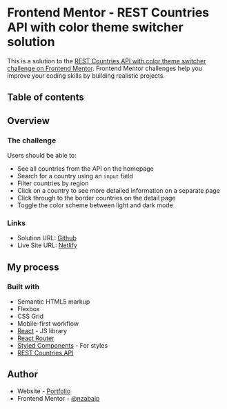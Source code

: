 # Frontend Mentor - REST Countries API with color theme switcher solution

This is a solution to the [REST Countries API with color theme switcher challenge on Frontend Mentor](https://www.frontendmentor.io/challenges/rest-countries-api-with-color-theme-switcher-5cacc469fec04111f7b848ca). Frontend Mentor challenges help you improve your coding skills by building realistic projects. 

## Table of contents

## Overview

### The challenge

Users should be able to:

- See all countries from the API on the homepage
- Search for a country using an `input` field
- Filter countries by region
- Click on a country to see more detailed information on a separate page
- Click through to the border countries on the detail page
- Toggle the color scheme between light and dark mode

### Links

- Solution URL: [Github](https://github.com/nzabajp/REST-Countries-API)
- Live Site URL: [Netlify](https://rest-countries-api-nzabajp.netlify.app/)

## My process

### Built with

- Semantic HTML5 markup
- Flexbox
- CSS Grid
- Mobile-first workflow
- [React](https://reactjs.org/) - JS library
- [React Router](https://reactrouter.com/en/main)
- [Styled Components](https://styled-components.com/) - For styles
- [REST Countries API](https://restcountries.com)

## Author

- Website - [Portfolio](https://nzabajp.github.io/)
- Frontend Mentor - [@nzabajp](https://www.frontendmentor.io/profile/nzabajp)
